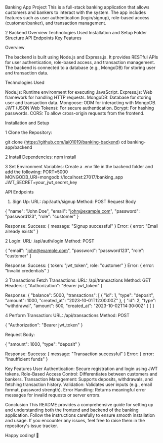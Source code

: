 Banking App Project
This is a full-stack banking application that allows customers and bankers to interact with the system. The app includes features such as user authentication (login/signup), role-based access (customer/banker), and transaction management.

2 Backend
   Overview
   Technologies Used
   Installation and Setup
   Folder Structure
   API Endpoints
   Key Features

Overview

  The backend is built using Node.js and Express.js. It provides RESTful APIs for user authentication, role-based access, and transaction management. The backend is connected to a database (e.g., MongoDB) for storing user and transaction data.

Technologies Used

  Node.js: Runtime environment for executing JavaScript.
  Express.js: Web framework for handling HTTP requests.
  MongoDB: Database for storing user and transaction data.
  Mongoose: ODM for interacting with MongoDB.
  JWT (JSON Web Tokens): For secure authentication.
  Bcrypt: For hashing passwords.
  CORS: To allow cross-origin requests from the frontend.

Installation and Setup

1 Clone the Repository:

  git clone (https://github.com/jai01019/banking-backend)
  cd banking-app/backend

2 Install Dependencies:
   npm install

3 Set Environment Variables:
    Create a .env file in the backend folder and add the following:
    PORT=5000
    MONGODB_URI=mongodb://localhost:27017/banking_app
    JWT_SECRET=your_jwt_secret_key

API Endpoints

1. Sign Up:
  URL: /api/auth/signup
  Method: POST
  Request Body

{
  "name": "John Doe",
  "email": "john@example.com",
  "password": "password123",
  "role": "customer"
}

Response:
 Success: { message: "Signup successful" }
 Error: { error: "Email already exists" }


2 Login:
   URL: /api/auth/login
   Method: POST

{
  "email": "john@example.com",
  "password": "password123",
  "role": "customer"
}

Response:
  Success: { token: "jwt_token", role: "customer" }
  Error: { error: "Invalid credentials" }


3 Transactions
  Fetch Transactions:
    URL: /api/transactions
    Method: GET
    Headers:
    {
    "Authorization": "Bearer jwt_token"
    }

Response:
{
  "balance": 5000,
  "transactions": [
    { "id": 1, "type": "deposit", "amount": 1000, "created_at": "2023-10-01T12:00:00Z" },
    { "id": 2, "type": "withdrawal", "amount": 500, "created_at": "2023-10-02T14:30:00Z" }
  ]
}


4 Perform Transaction:
   URL: /api/transactions
   Method: POST

{
  "Authorization": "Bearer jwt_token"
}

Request Body:

{
  "amount": 1000,
  "type": "deposit"
}

Response:
 Success: { message: "Transaction successful" }
 Error: { error: "Insufficient funds" }


Key Features
 User Authentication:
   Secure registration and login using JWT tokens.
 Role-Based Access Control:
   Differentiates between customers and bankers.
 Transaction Management:
    Supports deposits, withdrawals, and fetching transaction history.
 Validation:
    Validates user inputs (e.g., email format, password strength).
 Error Handling:
    Returns meaningful error messages for invalid requests or server 
    errors.

Conclusion
This README provides a comprehensive guide for setting up and understanding both the frontend and backend of the banking application. Follow the instructions carefully to ensure smooth installation and usage. If you encounter any issues, feel free to raise them in the repository's issue tracker.

Happy coding! 🚀



    
